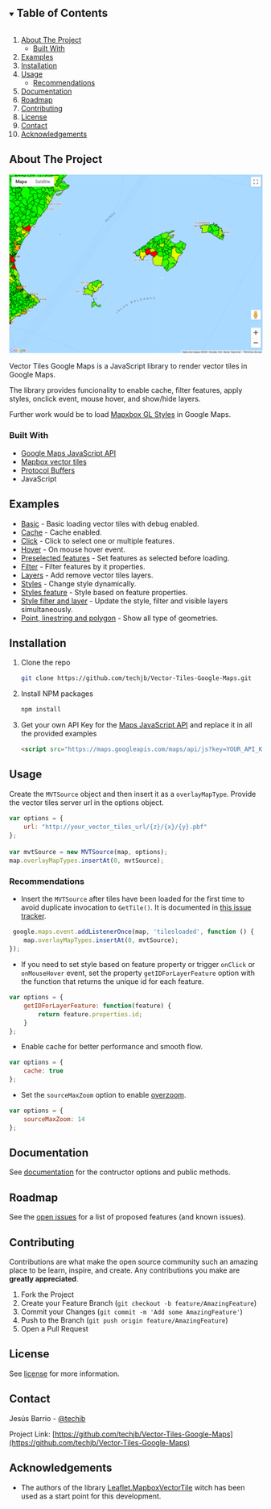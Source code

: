 ﻿
<!-- TABLE OF CONTENTS -->
<details open="open">
  <summary><h2 style="display: inline-block">Table of Contents</h2></summary>
  <ol>
    <li>
      <a href="#about-the-project">About The Project</a>
      <ul>
        <li><a href="#built-with">Built With</a></li>
      </ul>
    </li>    
    <li><a href="#examples">Examples</a></li>
    <li><a href="#installation">Installation</a></li>
    <li>
        <a href="#usage">Usage</a>
        <ul>
            <li><a href="#recommendations">Recommendations</a></li>
        </ul>
    </li>
    <li><a href="#documentation">Documentation</a></li>        
    <li><a href="#roadmap">Roadmap</a></li>   
    <li><a href="#contributing">Contributing</a></li>
    <li><a href="#license">License</a></li>
    <li><a href="#contact">Contact</a></li>
    <li><a href="#acknowledgements">Acknowledgements</a></li>
  </ol>
</details>



<!-- ABOUT THE PROJECT -->
## About The Project

[![Product Name Screen Shot][product-screenshot]](https://techjb.github.io/Vector-Tiles-Google-Maps/examples/styles-feature.html)


Vector Tiles Google Maps is a JavaScript library to render vector tiles in Google Maps.

The library provides funcionality to enable cache, filter features, apply styles, onclick event, mouse hover, and show/hide layers.

Further work would be to load [Mapxbox GL Styles](https://docs.mapbox.com/mapbox-gl-js/style-spec/) in Google Maps.

### Built With

* [Google Maps JavaScript API](https://developers.google.com/maps/documentation/javascript/overview?)
* [Mapbox vector tiles](https://github.com/mapbox/vector-tile-js)
* [Protocol Buffers](https://github.com/protocolbuffers/protobuf)
* JavaScript


<!-- DEMO EXAMPLES -->
## Examples

* [Basic](https://techjb.github.io/Vector-Tiles-Google-Maps/examples/basic.html) - Basic loading vector tiles with debug enabled.
* [Cache](https://techjb.github.io/Vector-Tiles-Google-Maps/examples/cache.html) - Cache enabled.
* [Click](https://techjb.github.io/Vector-Tiles-Google-Maps/examples/click.html) - Click to select one or multiple features.
* [Hover](https://techjb.github.io/Vector-Tiles-Google-Maps/examples/hover.html) - On mouse hover event.
* [Preselected features](https://techjb.github.io/Vector-Tiles-Google-Maps/examples/preselected-features.html) - Set features as selected before loading.
* [Filter](https://techjb.github.io/Vector-Tiles-Google-Maps/examples/filter.html) - Filter features by it properties.
* [Layers](https://techjb.github.io/Vector-Tiles-Google-Maps/examples/layers.html) - Add remove vector tiles layers.
* [Styles](https://techjb.github.io/Vector-Tiles-Google-Maps/examples/styles.html) - Change style dynamically.
* [Styles feature](https://techjb.github.io/Vector-Tiles-Google-Maps/examples/styles-feature.html) - Style based on feature properties.
* [Style filter and layer](https://techjb.github.io/Vector-Tiles-Google-Maps/examples/style-filter-layer.html) - Update the style, filter and visible layers simultaneously.
* [Point, linestring and polygon](https://techjb.github.io/Vector-Tiles-Google-Maps/examples/point-linestring-polygon.html) - Show all type of geometries.


<!-- INSTALATION -->
## Installation

1. Clone the repo
   ```sh
   git clone https://github.com/techjb/Vector-Tiles-Google-Maps.git
   ```
2. Install NPM packages
   ```sh
   npm install
   ```
3. Get your own API Key for the [Maps JavaScript API](https://developers.google.com/maps/documentation/javascript/get-api-key) and replace it in all the provided examples
   ```html
   <script src="https://maps.googleapis.com/maps/api/js?key=YOUR_API_KEY" defer></script>
   ```


<!-- USAGE EXAMPLES -->
## Usage

Create the `MVTSource` object and then insert it as a `overlayMapType`. 
Provide the vector tiles server url in the options object.


```js
var options = {
    url: "http://your_vector_tiles_url/{z}/{x}/{y}.pbf"
};

var mvtSource = new MVTSource(map, options);
map.overlayMapTypes.insertAt(0, mvtSource);
```

### Recommendations

* Insert the `MVTSource` after tiles have been loaded for the first time 
to avoid duplicate invocation to `GetTile()`. It is documented in [this issue tracker](https://issuetracker.google.com/issues/73335429).

```js
 google.maps.event.addListenerOnce(map, 'tilesloaded', function () {
    map.overlayMapTypes.insertAt(0, mvtSource);
});
```

* If you need to set style based on feature property or trigger `onClick` or `onMouseHover` event, 
set the property `getIDForLayerFeature` option with the function that returns the unique id for each feature.

```js
var options = {    
    getIDForLayerFeature: function(feature) {
        return feature.properties.id;
    }
};
```

* Enable cache for better performance and smooth flow.
```js
var options = {    
    cache: true
};
```

* Set the `sourceMaxZoom` option to enable [overzoom](https://docs.mapbox.com/help/glossary/overzoom/).
```js
var options = {    
    sourceMaxZoom: 14
};
```


<!-- DOCUMENTATION -->
## Documentation

See [documentation](https://github.com/techjb/Vector-Tiles-Google-Maps/blob/master/DOCUMENTATION.md) for the contructor options and public methods.

<!-- ROADMAP -->
## Roadmap

See the [open issues](https://github.com/techjb/Vector-Tiles-Google-Maps/issues) for a list of proposed features (and known issues).


<!-- CONTRIBUTING -->
## Contributing

Contributions are what make the open source community such an amazing place to be learn, inspire, and create. Any contributions you make are **greatly appreciated**.

1. Fork the Project
2. Create your Feature Branch (`git checkout -b feature/AmazingFeature`)
3. Commit your Changes (`git commit -m 'Add some AmazingFeature'`)
4. Push to the Branch (`git push origin feature/AmazingFeature`)
5. Open a Pull Request

<!-- LICENSE -->
## License

See [license](https://github.com/techjb/Vector-Tiles-Google-Maps/blob/master/LICENSE.txt) for more information.


<!-- CONTACT -->
## Contact

Jesús Barrio - [@techjb](https://twitter.com/techjb)

Project Link: [https://github.com/techjb/Vector-Tiles-Google-Maps](https://github.com/techjb/Vector-Tiles-Google-Maps)


<!-- ACKNOWLEDGEMENTS -->
## Acknowledgements

* The authors of the library [Leaflet.MapboxVectorTile](https://github.com/SpatialServer/Leaflet.MapboxVectorTile) witch has been used as a start point for this development.

<!-- MARKDOWN LINKS & IMAGES -->
<!-- https://www.markdownguide.org/basic-syntax/#reference-style-links -->

[product-screenshot]: images/screenshot.png